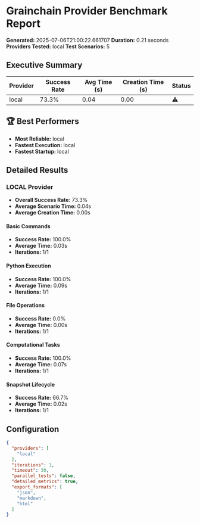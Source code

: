 # Grainchain Provider Benchmark Report

**Generated:** 2025-07-06T21:00:22.661707
**Duration:** 0.21 seconds
**Providers Tested:** local
**Test Scenarios:** 5

## Executive Summary

| Provider | Success Rate | Avg Time (s) | Creation Time (s) | Status |
|----------|--------------|--------------|-------------------|--------|
| local | 73.3% | 0.04 | 0.00 | ⚠️ |

## 🏆 Best Performers

- **Most Reliable:** local
- **Fastest Execution:** local
- **Fastest Startup:** local

## Detailed Results

### LOCAL Provider

- **Overall Success Rate:** 73.3%
- **Average Scenario Time:** 0.04s
- **Average Creation Time:** 0.00s

#### Basic Commands
- **Success Rate:** 100.0%
- **Average Time:** 0.03s
- **Iterations:** 1/1

#### Python Execution
- **Success Rate:** 100.0%
- **Average Time:** 0.09s
- **Iterations:** 1/1

#### File Operations
- **Success Rate:** 0.0%
- **Average Time:** 0.00s
- **Iterations:** 1/1

#### Computational Tasks
- **Success Rate:** 100.0%
- **Average Time:** 0.07s
- **Iterations:** 1/1

#### Snapshot Lifecycle
- **Success Rate:** 66.7%
- **Average Time:** 0.02s
- **Iterations:** 1/1

## Configuration

```json
{
  "providers": [
    "local"
  ],
  "iterations": 1,
  "timeout": 30,
  "parallel_tests": false,
  "detailed_metrics": true,
  "export_formats": [
    "json",
    "markdown",
    "html"
  ]
}
```
